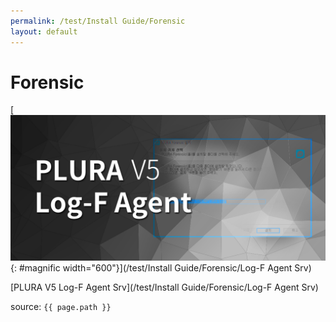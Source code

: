 ```yaml
---
permalink: /test/Install Guide/Forensic
layout: default
---
```


# Forensic

[![image](/assets/images/blog_Log-F.png){: #magnific width="600"}](/test/Install Guide/Forensic/Log-F Agent Srv)

[PLURA V5 Log-F Agent Srv](/test/Install Guide/Forensic/Log-F Agent Srv)

source: `{{ page.path }}`
